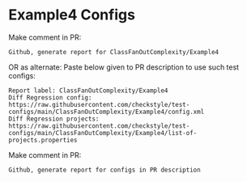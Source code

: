 # Example4 Configs
Make comment in PR:
```
Github, generate report for ClassFanOutComplexity/Example4
```
OR as alternate:
Paste below given to PR description to use such test configs:
```
Report label: ClassFanOutComplexity/Example4
Diff Regression config: https://raw.githubusercontent.com/checkstyle/test-configs/main/ClassFanOutComplexity/Example4/config.xml
Diff Regression projects: https://raw.githubusercontent.com/checkstyle/test-configs/main/ClassFanOutComplexity/Example4/list-of-projects.properties
```
Make comment in PR:
```
Github, generate report for configs in PR description
```
